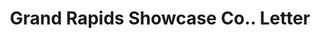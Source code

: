 ---
doi: 10.7916/D8SB5HRK
date_other: '1906'
date_other_textual: '1906'
form: correspondence
genre:
- Letters (correspondence)
name:
- Grand Rapids Showcase Co.
object_in_context_url: https://biggert.cul.columbia.edu/items/view/ave_biggert_00628
subject_hierarchical_geographic:
- Grand Rapids, Michigan, United States
subject_name:
- Grand Rapids Showcase Co.
title: Grand Rapids Showcase Co.. Letter
sort_title: Grand Rapids Showcase Co.. Letter
call_number: ave_biggert_00628
coordinates:
- 42.96125,-85.65571944444444
pid: ave_biggert_00628
identifiers: ave_biggert_00628
thumbnail: https://derivativo-3.library.columbia.edu/iiif/2/ldpd:343552/full/!256,256/0/native.jpg
permalink: "/items/ave_biggert_00628/"
layout: iiif-image-page
---